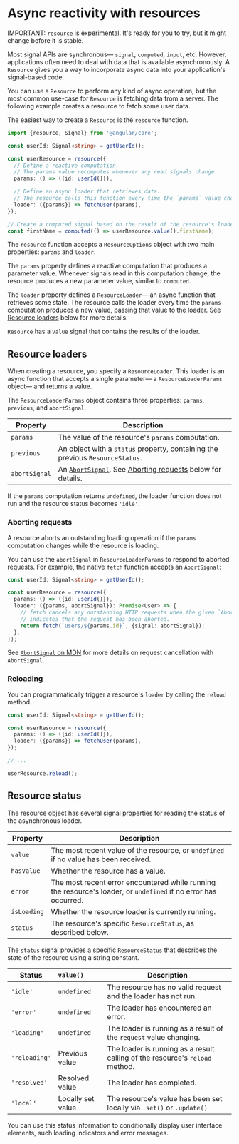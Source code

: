 # Async reactivity with resources

IMPORTANT: `resource` is [experimental](reference/releases#experimental). It's ready for you to try, but it might change before it is stable.

Most signal APIs are synchronous— `signal`, `computed`, `input`, etc. However, applications often need to deal with data that is available asynchronously. A `Resource` gives you a way to incorporate async data into your application's signal-based code.

You can use a `Resource` to perform any kind of async operation, but the most common use-case for `Resource` is fetching data from a server. The following example creates a resource to fetch some user data.

The easiest way to create a `Resource` is the `resource` function.

```typescript
import {resource, Signal} from '@angular/core';

const userId: Signal<string> = getUserId();

const userResource = resource({
  // Define a reactive computation.
  // The params value recomputes whenever any read signals change.
  params: () => ({id: userId()}),

  // Define an async loader that retrieves data.
  // The resource calls this function every time the `params` value changes.
  loader: ({params}) => fetchUser(params),
});

// Create a computed signal based on the result of the resource's loader function.
const firstName = computed(() => userResource.value().firstName);
```

The `resource` function accepts a `ResourceOptions` object with two main properties: `params` and `loader`.

The `params` property defines a reactive computation that produces a parameter value. Whenever signals read in this computation change, the resource produces a new parameter value, similar to `computed`.

The `loader` property defines a `ResourceLoader`— an async function that retrieves some state. The resource calls the loader every time the `params` computation produces a new value, passing that value to the loader. See [Resource loaders](#resource-loaders) below for more details.

`Resource` has a `value` signal that contains the results of the loader.

## Resource loaders

When creating a resource, you specify a `ResourceLoader`. This loader is an async function that accepts a single parameter— a `ResourceLoaderParams` object— and returns a value.

The `ResourceLoaderParams` object contains three properties: `params`, `previous`, and `abortSignal`.

| Property      | Description                                                                                                                                      |
| ------------- | ------------------------------------------------------------------------------------------------------------------------------------------------ |
| `params`      | The value of the resource's `params` computation.                                                                                                |
| `previous`    | An object with a `status` property, containing the previous `ResourceStatus`.                                                                    |
| `abortSignal` | An [`AbortSignal`](https://developer.mozilla.org/en-US/docs/Web/API/AbortSignal). See [Aborting requests](#aborting-requests) below for details. |

If the `params` computation returns `undefined`, the loader function does not run and the resource status becomes `'idle'`.

### Aborting requests

A resource aborts an outstanding loading operation if the `params` computation changes while the resource is loading.

You can use the `abortSignal` in `ResourceLoaderParams` to respond to aborted requests. For example, the native `fetch` function accepts an `AbortSignal`:

```typescript
const userId: Signal<string> = getUserId();

const userResource = resource({
  params: () => ({id: userId()}),
  loader: ({params, abortSignal}): Promise<User> => {
    // fetch cancels any outstanding HTTP requests when the given `AbortSignal`
    // indicates that the request has been aborted.
    return fetch(`users/${params.id}`, {signal: abortSignal});
  },
});
```

See [`AbortSignal` on MDN](https://developer.mozilla.org/en-US/docs/Web/API/AbortSignal) for more details on request cancellation with `AbortSignal`.

### Reloading

You can programmatically trigger a resource's `loader` by calling the `reload` method.

```typescript
const userId: Signal<string> = getUserId();

const userResource = resource({
  params: () => ({id: userId()}),
  loader: ({params}) => fetchUser(params),
});

// ...

userResource.reload();
```

## Resource status

The resource object has several signal properties for reading the status of the asynchronous loader.

| Property    | Description                                                                                                     |
| ----------- | --------------------------------------------------------------------------------------------------------------- |
| `value`     | The most recent value of the resource, or `undefined` if no value has been received.                            |
| `hasValue`  | Whether the resource has a value.                                                                               |
| `error`     | The most recent error encountered while running the resource's loader, or `undefined` if no error has occurred. |
| `isLoading` | Whether the resource loader is currently running.                                                               |
| `status`    | The resource's specific `ResourceStatus`, as described below.                                                   |

The `status` signal provides a specific `ResourceStatus` that describes the state of the resource using a string constant.

| Status        | `value()`         | Description                                                                  |
| ------------- | :---------------- | ---------------------------------------------------------------------------- |
| `'idle'`      | `undefined`       | The resource has no valid request and the loader has not run.                |
| `'error'`     | `undefined`       | The loader has encountered an error.                                         |
| `'loading'`   | `undefined`       | The loader is running as a result of the `request` value changing.           |
| `'reloading'` | Previous value    | The loader is running as a result calling of the resource's `reload` method. |
| `'resolved'`  | Resolved value    | The loader has completed.                                                    |
| `'local'`     | Locally set value | The resource's value has been set locally via `.set()` or `.update()`        |

You can use this status information to conditionally display user interface elements, such loading indicators and error messages.
